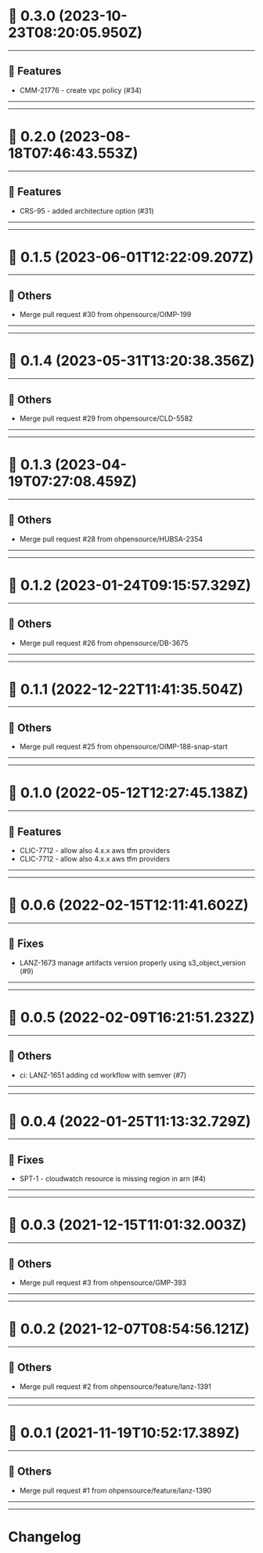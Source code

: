 # :confetti_ball: 0.3.0 (2023-10-23T08:20:05.950Z)
- - -
## :hammer: Features
* CMM-21776 - create vpc policy (#34)
- - -
- - -
# :confetti_ball: 0.2.0 (2023-08-18T07:46:43.553Z)
- - -
## :hammer: Features
* CRS-95 - added architecture option (#31)
- - -
- - -
# :confetti_ball: 0.1.5 (2023-06-01T12:22:09.207Z)
- - -
## :newspaper: Others
* Merge pull request #30 from ohpensource/OIMP-199
- - -
- - -
# :confetti_ball: 0.1.4 (2023-05-31T13:20:38.356Z)
- - -
## :newspaper: Others
* Merge pull request #29 from ohpensource/CLD-5582
- - -
- - -
# :confetti_ball: 0.1.3 (2023-04-19T07:27:08.459Z)
- - -
## :newspaper: Others
* Merge pull request #28 from ohpensource/HUBSA-2354
- - -
- - -
# :confetti_ball: 0.1.2 (2023-01-24T09:15:57.329Z)
- - -
## :newspaper: Others
* Merge pull request #26 from ohpensource/DB-3675
- - -
- - -
# :confetti_ball: 0.1.1 (2022-12-22T11:41:35.504Z)
- - -
## :newspaper: Others
* Merge pull request #25 from ohpensource/OIMP-188-snap-start
- - -
- - -
# :confetti_ball: 0.1.0 (2022-05-12T12:27:45.138Z)
- - -
## :hammer: Features
* CLIC-7712 - allow also 4.x.x aws tfm providers
* CLIC-7712 - allow also 4.x.x aws tfm providers
- - -
- - -
# :confetti_ball: 0.0.6 (2022-02-15T12:11:41.602Z)
- - -
## :bug: Fixes
* LANZ-1673 manage artifacts version properly using s3_object_version (#9)
- - -
- - -
# :confetti_ball: 0.0.5 (2022-02-09T16:21:51.232Z)
- - -
## :newspaper: Others
* ci: LANZ-1651 adding cd workflow with semver (#7)
- - -
- - -
# :confetti_ball: 0.0.4 (2022-01-25T11:13:32.729Z)
- - -
## :bug: Fixes
* SPT-1 - cloudwatch resource is missing region in arn (#4)
- - -
- - -
# :confetti_ball: 0.0.3 (2021-12-15T11:01:32.003Z)
- - -
## :newspaper: Others
* Merge pull request #3 from ohpensource/GMP-393
- - -
- - -
# :confetti_ball: 0.0.2 (2021-12-07T08:54:56.121Z)
- - -
## :newspaper: Others
* Merge pull request #2 from ohpensource/feature/lanz-1391
- - -
- - -
# :confetti_ball: 0.0.1 (2021-11-19T10:52:17.389Z)
- - -
## :newspaper: Others
* Merge pull request #1 from ohpensource/feature/lanz-1390
- - -
- - -
# Changelog
